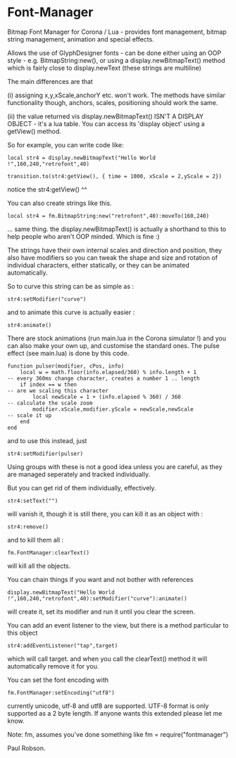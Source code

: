 Font-Manager
============

Bitmap Font Manager for Corona / Lua - provides font management, bitmap string management, animation and special effects.

Allows the use of GlyphDesigner fonts - can be done either using an OOP style - e.g. BitmapString:new(), or using a display.newBitmapText() method which is 
fairly close to display.newText (these strings are multiline)

The main differences are that

(i) assigning x,y,xScale,anchorY etc. won't work. The methods have similar functionality though, anchors, scales, positioning should work the same.

(ii) the value returned vis display.newBitmapText() ISN'T A DISPLAY OBJECT - it's a lua table. You can access its 'display object' using a getView()
method.

So for example, you can write code like:

	local str4 = display.newBitmapText("Hello World !",160,240,"retrofont",40) 

	transition.to(str4:getView(), { time = 1000, xScale = 2,yScale = 2})

notice the str4:getView() ^^

You can also create strings like this.

	local str4 = fm.BitmapString:new("retrofont",40):moveTo(160,240)

... same thing. the display.newBitmapText() is actually a shorthand to this to help people who aren't OOP minded. Which is fine :)

The strings have their own internal scales and direction and position, they also have modifiers so you can tweak the shape and size and rotation of individual
characters, either statically, or they can be animated automatically.

So to curve this string can be as simple as :

	str4:setModifier("curve")

and to animate this curve is actually easier :

	str4:animate()

There are stock animations (run main.lua in the Corona simulator !) and you can also make your own up, and customise the standard ones. The pulse effect 
(see main.lua) is done by this code.

	function pulser(modifier, cPos, info)
		local w = math.floor(info.elapsed/360) % info.length + 1 									-- every 360ms change character, creates a number 1 .. length
		if index == w then  																		-- are we scaling this character
			local newScale = 1 + (info.elapsed % 360) / 360 										-- calculate the scale zoom
			modifier.xScale,modifier.yScale = newScale,newScale 									-- scale it up
		end
	end

and to use this instead, just

	str4:setModifier(pulser)

Using groups with these is not a good idea unless you are careful, as they are managed seperately and tracked individually. 

But you can get rid of them individually, effectively.

	str4:setText("")

will vanish it, though it is still there, you can kill it as an object with :


	str4:remove()
	
and to kill them all :

	fm.FontManager:clearText()

will kill all the objects.

You can chain things if you want and not bother with references

	display.newBitmapText("Hello World !",160,240,"retrofont",40):setModifier("curve"):animate()

will create it, set its modifier and run it until you clear the screen.

You can add an event listener to the view, but there is a method particular to this object

	str4:addEventListener("tap",target)

which will call target.<event> and when you call the clearText() method it will automatically remove it for you.

You can set the font encoding with

	fm.FontManager:setEncoding("utf8")

currently unicode, utf-8 and utf8 are supported. UTF-8 format is only supported as a 2 byte length. If anyone wants this extended please let me know.
	
Note: fm, assumes you've done something like fm = require("fontmanager")

Paul Robson.

